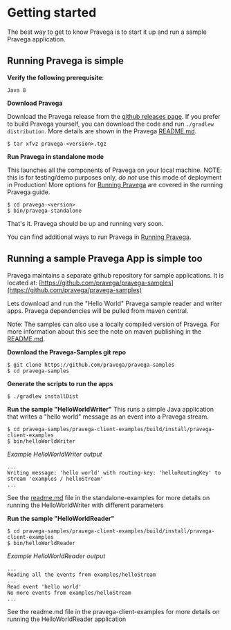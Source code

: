 <!--
Copyright (c) 2017 Dell Inc., or its subsidiaries. All Rights Reserved.

Licensed under the Apache License, Version 2.0 (the "License");
you may not use this file except in compliance with the License.
You may obtain a copy of the License at

    http://www.apache.org/licenses/LICENSE-2.0
-->
# Getting started


The best way to get to know Pravega is to start it up and run a sample Pravega
application.

## Running Pravega is simple


**Verify the following prerequisite**:

```
Java 8
```

**Download Pravega**

Download the Pravega release from the [github releases page](https://github.com/pravega/pravega/releases).
If you prefer to build Pravega yourself, you can download the code and run `./gradlew distribution`. More 
details are shown in the Pravega [README.md](../../../README.md).

```
$ tar xfvz pravega-<version>.tgz
```

**Run Pravega in standalone mode**

This launches all the components of Pravega on your local machine.
NOTE: this is for testing/demo purposes only, *do not* use this mode of deployment 
in Production! More options for [Running Pravega](deployment/deployment.md) are
covered in the running Pravega guide.           

```
$ cd pravega-<version>
$ bin/pravega-standalone
```

That's it.  Pravega should be up and running very soon.

You can find additional ways to run Pravega in [Running Pravega](deployment/deployment.md).

## Running a sample Pravega App is simple too

Pravega maintains a separate github repository for sample applications.  It is located at:
[https://github.com/pravega/pravega-samples](https://github.com/pravega/pravega-samples)

Lets download and run the "Hello World" Pravega sample reader and writer apps. Pravega
dependencies will be pulled from maven central.

Note: The samples can also use a locally compiled version of Pravega. For more information
about this see the note on maven publishing in the [README.md](../../../README.md).

**Download the Pravega-Samples git repo**

```
$ git clone https://github.com/pravega/pravega-samples
$ cd pravega-samples
```

**Generate the scripts to run the apps**

```
$ ./gradlew installDist
```

**Run the sample "HelloWorldWriter"**
This runs a simple Java application that writes a "hello world" message
        as an event into a Pravega stream.
```
$ cd pravega-samples/pravega-client-examples/build/install/pravega-client-examples
$ bin/helloWorldWriter
```
_Example HelloWorldWriter output_
```
...
Writing message: 'hello world' with routing-key: 'helloRoutingKey' to stream 'examples / helloStream'
...
```
See the [readme.md](https://github.com/pravega/pravega-samples/blob/${variable.pravega_samples_verion}/pravega-client-examples/README.md) file in the standalone-examples for more details
    on running the HelloWorldWriter with different parameters

**Run the sample "HelloWorldReader"**

```
$ cd pravega-samples/pravega-client-examples/build/install/pravega-client-examples
$ bin/helloWorldReader
```

_Example HelloWorldReader output_
```
...
Reading all the events from examples/helloStream
...
Read event 'hello world'
No more events from examples/helloStream
...
```

See the readme.md file in the pravega-client-examples for more details on running the
    HelloWorldReader application
